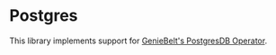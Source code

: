 # Postgres

This library implements support for [GenieBelt's PostgresDB Operator](https://github.com/GenieBelt/postgresdb-operator).
